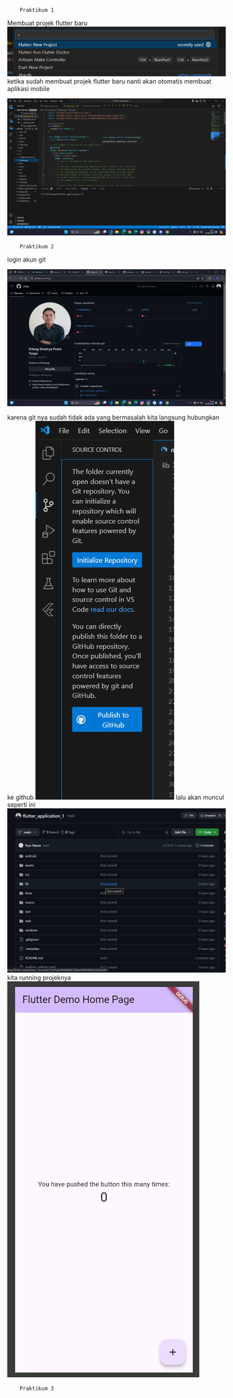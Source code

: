         Praktikum 1
Membuat projek flutter baru
![alt text](ss/image.png)
ketika sudah membuat projek flutter baru nanti akan otomatis membuat aplikasi mobile 

![alt text](ss/image-1.png)

        Praktikum 2
login akun git 

![alt text](ss/image-2.png)

karena git nya sudah tidak ada yang bermasalah 
kita langsung hubungkan ke github
![alt text](ss/image-3.png)
lalu akan muncul seperti ini
![alt text](ss/image-4.png)
kita running projeknya
![alt text](ss/image-5.png)

        Praktikum 3